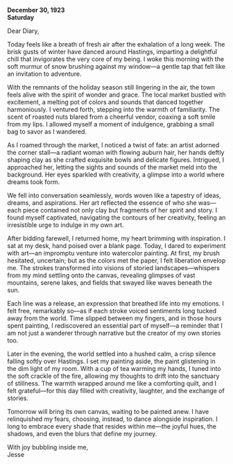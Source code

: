 
**December 30, 1923**  
**Saturday**  

Dear Diary,

Today feels like a breath of fresh air after the exhalation of a long week. The brisk gusts of winter have danced around Hastings, imparting a delightful chill that invigorates the very core of my being. I woke this morning with the soft murmur of snow brushing against my window—a gentle tap that felt like an invitation to adventure. 

With the remnants of the holiday season still lingering in the air, the town feels alive with the spirit of wonder and grace. The local market bustled with excitement, a melting pot of colors and sounds that danced together harmoniously. I ventured forth, stepping into the warmth of familiarity. The scent of roasted nuts blared from a cheerful vendor, coaxing a soft smile from my lips. I allowed myself a moment of indulgence, grabbing a small bag to savor as I wandered.

As I roamed through the market, I noticed a twist of fate: an artist adorned the corner stall—a radiant woman with flowing auburn hair, her hands deftly shaping clay as she crafted exquisite bowls and delicate figures. Intrigued, I approached her, letting the sights and sounds of the market meld into the background. Her eyes sparkled with creativity, a glimpse into a world where dreams took form. 

We fell into conversation seamlessly, words woven like a tapestry of ideas, dreams, and aspirations. Her art reflected the essence of who she was—each piece contained not only clay but fragments of her spirit and story. I found myself captivated, navigating the contours of her creativity, feeling an irresistible urge to indulge in my own art. 

After bidding farewell, I returned home, my heart brimming with inspiration. I sat at my desk, hand poised over a blank page. Today, I dared to experiment with art—an impromptu venture into watercolor painting. At first, my brush hesitated, uncertain; but as the colors met the paper, I felt liberation envelop me. The strokes transformed into visions of storied landscapes—whispers from my mind settling onto the canvas, revealing glimpses of vast mountains, serene lakes, and fields that swayed like waves beneath the sun. 

Each line was a release, an expression that breathed life into my emotions. I felt free, remarkably so—as if each stroke voiced sentiments long tucked away from the world. Time slipped between my fingers, and in those hours spent painting, I rediscovered an essential part of myself—a reminder that I am not just a wanderer through narrative but the creator of my own stories too. 

Later in the evening, the world settled into a hushed calm, a crisp silence falling softly over Hastings. I set my painting aside, the paint glistening in the dim light of my room. With a cup of tea warming my hands, I tuned into the soft crackle of the fire, allowing my thoughts to drift into the sanctuary of stillness. The warmth wrapped around me like a comforting quilt, and I felt grateful—for this day filled with creativity, laughter, and the exchange of stories. 

Tomorrow will bring its own canvas, waiting to be painted anew. I have relinquished my fears, choosing, instead, to dance alongside inspiration. I long to embrace every shade that resides within me—the joyful hues, the shadows, and even the blurs that define my journey. 

With joy bubbling inside me,  
Jesse
